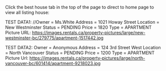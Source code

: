 

Click the best house tab in the top of the page to direct to home page to view all listing house:

TEST DATA1:
//Owner = Ms.White
Address = 1021 Howay Street
Location = New Westminster
Status = PENDING
Price = 1820
Type = APARTMENT
Picture URL:
https://images.rentals.ca/property-pictures/large/new-westminster-bc/279775/apartment-1517442.jpg


TEST DATA2:
Owner = Anonymous
Address = 124 3rd Street West
Location = North Vancouver
Status = PENDING
Price = 1200
Type = APARTMENT
Picture Url: https://images.rentals.ca/property-pictures/large/north-vancouver-bc/601414/apartment-9218023.jpg

